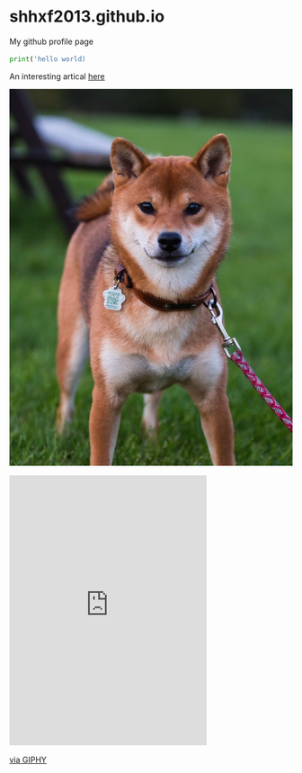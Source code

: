 # shhxf2013.github.io
My github profile page

```python
print('hello world)
```


An interesting artical [here](https://www.mcgill.ca/macdonald/channels/news/canadas-devastating-wildfire-season-prompts-calls-new-approach-349685)

![](images/hana01cropped.jpg)

<iframe src="https://giphy.com/embed/shiU2BLT0g5RS" width="351" height="480" frameBorder="0" class="giphy-embed" allowFullScreen></iframe><p><a href="https://giphy.com/gifs/funny-dog-animal-shiU2BLT0g5RS">via GIPHY</a></p>
